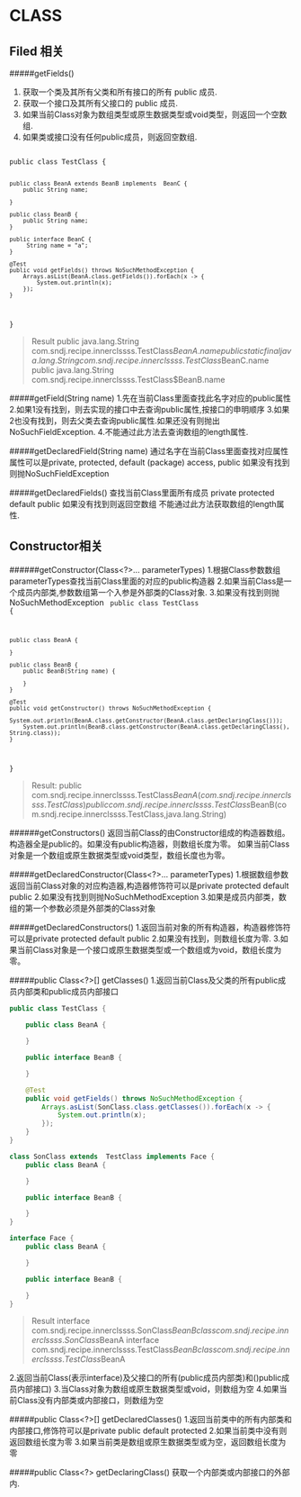 CLASS
================


Filed 相关
------------
#####getFields()
1. 获取一个类及其所有父类和所有接口的所有 public 成员.
2. 获取一个接口及其所有父接口的 public 成员.
3. 如果当前Class对象为数组类型或原生数据类型或void类型，则返回一个空数组.
4. 如果类或接口没有任何public成员，则返回空数组.

<code>
public class TestClass {

    public class BeanA extends BeanB implements  BeanC {
        public String name;

    }

    public class BeanB {
        public String name;
    }

    public interface BeanC {
         String name = "a";
    }

    @Test
    public void getFields() throws NoSuchMethodException {
        Arrays.asList(BeanA.class.getFields()).forEach(x -> {
            System.out.println(x);
        });
    }
}
</code>
>Result
public java.lang.String com.sndj.recipe.innerclssss.TestClass$BeanA.name
public static final java.lang.String com.sndj.recipe.innerclssss.TestClass$BeanC.name
public java.lang.String com.sndj.recipe.innerclssss.TestClass$BeanB.name




#####getField(String name)
1.先在当前Class里面查找此名字对应的public属性
2.如果1没有找到，则去实现的接口中去查询public属性,按接口的申明顺序
3.如果2也没有找到，则去父类去查询public属性.如果还没有则抛出NoSuchFieldException.
4.不能通过此方法去查询数组的length属性.

#####getDeclaredField(String name)
通过名字在当前Class里面查找对应属性
属性可以是private, protected, default (package) access, public
如果没有找到则抛NoSuchFieldException

#####getDeclaredFields()
查找当前Class里面所有成员 private protected default public
如果没有找到则返回空数组
不能通过此方法获取数组的length属性.

Constructor相关
---------------------
######getConstructor(Class<?>... parameterTypes)
1.根据Class参数数组parameterTypes查找当前Class里面的对应的public构造器
2.如果当前Class是一个成员内部类,参数数组第一个入参是外部类的Class对象.
3.如果没有找到则抛NoSuchMethodException
<code>
public class TestClass {

    public class BeanA {

    }

    public class BeanB {
        public BeanB(String name) {

        }
    }

    @Test
    public void getConstructor() throws NoSuchMethodException {
        System.out.println(BeanA.class.getConstructor(BeanA.class.getDeclaringClass()));
        System.out.println(BeanB.class.getConstructor(BeanA.class.getDeclaringClass(), String.class));
    }
}
</code>
>Result:
public com.sndj.recipe.innerclssss.TestClass$BeanA(com.sndj.recipe.innerclssss.TestClass)
public com.sndj.recipe.innerclssss.TestClass$BeanB(com.sndj.recipe.innerclssss.TestClass,java.lang.String)


######getConstructors()
返回当前Class的由Constructor组成的构造器数组。
构造器全是public的。如果没有public构造器，则数组长度为零。
如果当前Class对象是一个数组或原生数据类型或void类型，数组长度也为零。


#####getDeclaredConstructor(Class<?>... parameterTypes)
1.根据数组参数返回当前Class对象的对应构造器,构造器修饰符可以是private protected default public
2.如果没有找到则抛NoSuchMethodException
3.如果是成员内部类，数组的第一个参数必须是外部类的Class对象

#####getDeclaredConstructors()
1.返回当前对象的所有构造器，构造器修饰符可以是private protected default public
2.如果没有找到，则数组长度为零.
3.如果当前Class对象是一个接口或原生数据类型或一个数组或为void，数组长度为零。



#####public Class<?>[] getClasses()
1.返回当前Class及父类的所有public成员内部类和public成员内部接口
```java
public class TestClass {

    public class BeanA {

    }

    public interface BeanB {

    }

    @Test
    public void getFields() throws NoSuchMethodException {
        Arrays.asList(SonClass.class.getClasses()).forEach(x -> {
            System.out.println(x);
        });
    }
}

class SonClass extends  TestClass implements Face {
    public class BeanA {

    }

    public interface BeanB {

    }
}

interface Face {
    public class BeanA {

    }

    public interface BeanB {

    }
}
```

>Result
interface com.sndj.recipe.innerclssss.SonClass$BeanB
class com.sndj.recipe.innerclssss.SonClass$BeanA
interface com.sndj.recipe.innerclssss.TestClass$BeanB
class com.sndj.recipe.innerclssss.TestClass$BeanA


2.返回当前Class(表示interface)及父接口的所有(public成员内部类)和()public成员内部接口)
3.当Class对象为数组或原生数据类型或void，则数组为空
4.如果当前Class没有内部类或内部接口，则数组为空

#####public Class<?>[] getDeclaredClasses()
1.返回当前类中的所有内部类和内部接口,修饰符可以是private public default protected
2.如果当前类中没有则返回数组长度为零
3.如果当前类是数组或原生数据类型或为空，返回数组长度为零

#####public Class<?> getDeclaringClass()
获取一个内部类或内部接口的外部内.